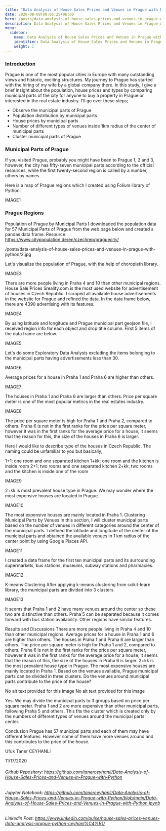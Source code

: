 ```yaml
---
title: "Data Analysis of House Sales Prices and Venues in Prague with Python"
date: 2020-08-08T08:06:25+06:00
hero: /posts/data-analysis-of-house-sales-prices-and-venues-in-prague-with-python/prague.jpg
description: Data Analysis of House Sales Prices and Venues in Prague with Python
menu:
  sidebar:
    name: Data Analysis of House Sales Prices and Venues in Prague with Python
    identifier: Data Analysis of House Sales Prices and Venues in Prague with Python
    weight: 1
---
```


### Introduction

Prague is one of the most popular cities in Europe with many outstanding views and historic, exciting structures. My journey to Prague has started with the hiring of my wife by a global company there. In this study, I give a brief insight about the population, house prices and types by comparing municipal parts of the city for anyone to buy a property in Prague or interested in the real estate industry. I'll go over these steps;

- Observe the municipal parts of Prague
- Population distribution by municipal parts
- House prices by municipal parts
- Number of different types of venues inside 1km radius of the center of municipal parts
- Cluster municipal parts of Prague

### Municipal Parts of Prague
If you visited Prague, probably you might have been to Prague 1, 2 and 3, however, the city has fifty-seven municipal parts according to the official resources, while the first twenty-second region is called by a number, others by names.

Here is a map of Prague regions which I created using Folium library of Python.

IMAGE1

### Prague Regions

Population of Prague by Municipal Parts
I downloaded the population data for 57 Municipal Parts of Prague from the web page below and created a pandas data frame. Resource: https://www.citypopulation.de/en/czechrep/praguecity/

/posts/data-analysis-of-house-sales-prices-and-venues-in-prague-with-python/2.jpg

Let's visualize the population of Prague, with the help of choropleth library.

IMAGE3

There are more people living in Praha 4 and 10 than other municipal regions.
House Sale Prices
Sreality.com is the most used website for advertisement of houses in Czech Republic. I scraped all available house advertisements in the website for Prague and refined the data. In the data frame below, there are 4390 advertising with its features.

IMAGE4

By using latitude and longitude and Prague municipal part geojson file, I received region info for each object and drop title column. First 5 items of the data frame are below.

IMAGE5

Let's do some Exploratory Data Analysis excluding the items belonging to the municipal parts having advertisements less than 30.

IMAGE6

Average prices for a house in Praha 1 and Praha 6 are higher than others.

IMAGE7

The houses in Praha 1 and Praha 6 are larger than others.
Price per square meter is one of the most popular metrics in the real estates industry.

IMAGE8

The price per square meter is high for Praha 1 and Praha 2, compared to others.
Praha 6 is not in the first ranks for the price per square meter, however it was in the first ranks for the average price for a house, it seems that the reason for this, the size of the houses in Praha 6 is larger.

Here I would like to describe type of the houses in Czech Republic. The naming could be unfamiliar to you but basically,

1+1: one room and one separated kitchen 1+kk: one room and the kitchen is inside room 2+1: two rooms and one separated kitchen 2+kk: two rooms and the kitchen is inside one of the room

IMAGE9

2+kk is most prevalent house type in Prague.
We may wonder where the most expensive houses are located in Prague.

IMAGE10

The most expensive houses are mainly located in Praha 1.
Clustering Municipal Parts by Venues
In this section, I will cluster municipal parts based on the number of venues in different categories around the center of the municipal parts. I defined the latitude and longitude of the center of the municipal parts and obtained the available venues in 1 km radius of the center point by using Google Places API.

IMAGE11

I created a data frame for the first ten municipal parts and its surrounding supermarkets, bus stations, museums, subway stations and pharmacies.

IMAGE12

K-means Clustering
After applying k-means clustering from scikit-learn library, the municipal parts are divided into 3 clusters.

IMAGE13

It seems that Praha 1 and 2 have many venues around the center so these two are distinctive than others. Praha 5 can be separated because it comes forward with bus station availability. Other regions have similar features.

Results and Discussions
There are more people living in Praha 4 and 10 than other municipal regions.
Average prices for a house in Praha 1 and 6 are higher than others.
The houses in Praha 1 and Praha 6 are larger than others.
The price per square meter is high for Praha 1 and 2, compared to others.
Praha 6 is not in the first ranks for the price per square meter, however it was in the first ranks for the average price for a house, it seems that the reason of this, the size of the houses in Praha 6 is larger.
2+kk is the most prevalent house type in Prague.
The most expensive houses are mainly located in Praha 1.
Based on the venues available, Prague municipal parts can be divided in three clusters.
Do the venues around municipal parts contribute to the price of the house?

No alt text provided for this image
No alt text provided for this image

Yes. We may divide the municipal parts to 3 groups based on price per square meter. Praha 1 and 2 are more expensive than other municipal parts, following Praha 5 and others. This fits the cluster which is created only by the numbers of different types of venues around the municipal parts' center.

Conclusion
Prague has 57 municipal parts and each of them may have different features. However some of them have more venues around and this contributes to the price of the house.

Ufuk Taner CEYHANLI

11/17/2020

###### Github Repository: https://github.com/tanerceyhanli/Data-Analysis-of-House-Sales-Prices-and-Venues-in-Prague-with-Python
###### Jupyter Notebook: https://github.com/tanerceyhanli/Data-Analysis-of-House-Sales-Prices-and-Venues-in-Prague-with-Python/blob/main/Data-Analysis-of-House-Sales-Prices-and-Venues-in-Prague-with-Python.ipynb
###### Linkedin Post: https://www.linkedin.com/pulse/house-sales-prices-venues-data-analysis-prague-python-ceyhanl%C4%B1/
